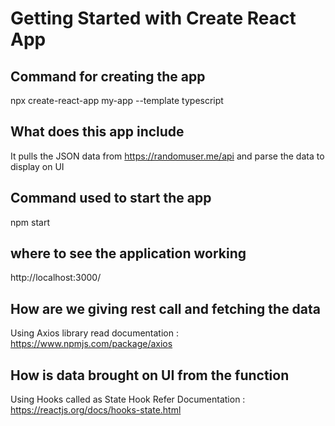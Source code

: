 # Getting Started with Create React App

## Command for creating the app

npx create-react-app my-app --template typescript

## What does this app include

It pulls the JSON data from https://randomuser.me/api and parse the data to display on UI

## Command used to start the app

npm start

## where to see the application working

http://localhost:3000/

## How are we giving rest call and fetching the data

Using Axios library read documentation : https://www.npmjs.com/package/axios

## How is data brought on UI from the function

Using Hooks called as State Hook Refer Documentation : https://reactjs.org/docs/hooks-state.html
